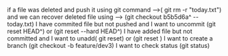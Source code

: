 if a file was deleted and push it using git command -->( git rm -r "today.txt")   and we can recover deleted file using --> (git checkout b5b5d6a^ -- today.txt)
I have commited file but not pushed and I want to uncommit (git reset HEAD^) or (git reset --hard HEAD^)
I have added file but not committed and I want to unadd( git reset) or (git reset <filename>)
I want to create a branch (git checkout -b feature/dev3)
I want to check status (git status)

